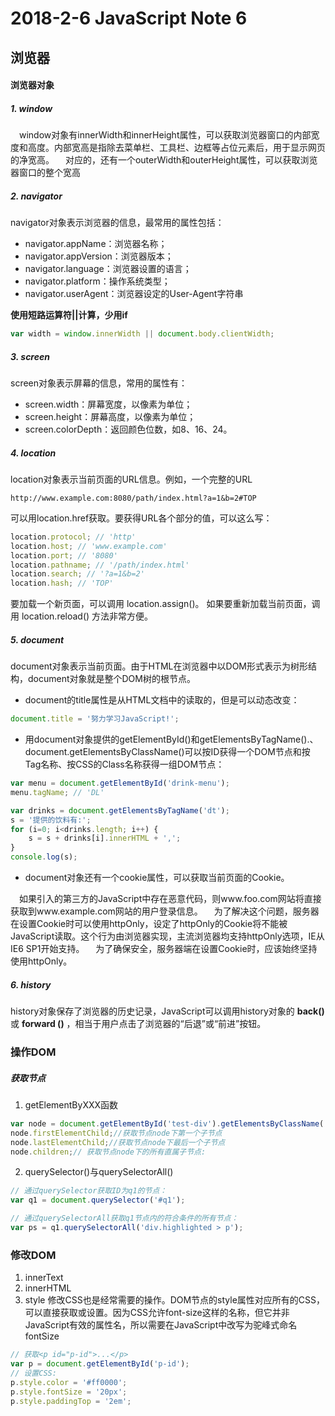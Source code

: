 # 2018-2-6 JavaScript Note 6
## 浏览器
#### 浏览器对象
##### 1. window
&emsp;window对象有innerWidth和innerHeight属性，可以获取浏览器窗口的内部宽度和高度。内部宽高是指除去菜单栏、工具栏、边框等占位元素后，用于显示网页的净宽高。
&emsp;对应的，还有一个outerWidth和outerHeight属性，可以获取浏览器窗口的整个宽高
##### 2. navigator
navigator对象表示浏览器的信息，最常用的属性包括：
* navigator.appName：浏览器名称；
* navigator.appVersion：浏览器版本；
* navigator.language：浏览器设置的语言；
* navigator.platform：操作系统类型；
* navigator.userAgent：浏览器设定的User-Agent字符串

**使用短路运算符||计算，少用if**
```JavaScript
var width = window.innerWidth || document.body.clientWidth;
```
##### 3. screen
screen对象表示屏幕的信息，常用的属性有：
* screen.width：屏幕宽度，以像素为单位；
* screen.height：屏幕高度，以像素为单位；
* screen.colorDepth：返回颜色位数，如8、16、24。
##### 4. location
location对象表示当前页面的URL信息。例如，一个完整的URL
```URL
http://www.example.com:8080/path/index.html?a=1&b=2#TOP
```
可以用location.href获取。要获得URL各个部分的值，可以这么写：
```JavaScript
location.protocol; // 'http'
location.host; // 'www.example.com'
location.port; // '8080'
location.pathname; // '/path/index.html'
location.search; // '?a=1&b=2'
location.hash; // 'TOP'
```
要加载一个新页面，可以调用 location.assign()。
如果要重新加载当前页面，调用 location.reload() 方法非常方便。
##### 5. document
document对象表示当前页面。由于HTML在浏览器中以DOM形式表示为树形结构，document对象就是整个DOM树的根节点。

* document的title属性是从HTML文档中的<title>xxx</title>读取的，但是可以动态改变：
```JavaScript
document.title = '努力学习JavaScript!';
```
* 用document对象提供的getElementById()和getElementsByTagName().、document.getElementsByClassName()可以按ID获得一个DOM节点和按Tag名称、按CSS的Class名称获得一组DOM节点：
```JavaScript
var menu = document.getElementById('drink-menu');
menu.tagName; // 'DL'

var drinks = document.getElementsByTagName('dt');
s = '提供的饮料有:';
for (i=0; i<drinks.length; i++) {
    s = s + drinks[i].innerHTML + ',';
}
console.log(s);
```
* document对象还有一个cookie属性，可以获取当前页面的Cookie。

&emsp;如果引入的第三方的JavaScript中存在恶意代码，则www.foo.com网站将直接获取到www.example.com网站的用户登录信息。
&emsp;为了解决这个问题，服务器在设置Cookie时可以使用httpOnly，设定了httpOnly的Cookie将不能被JavaScript读取。这个行为由浏览器实现，主流浏览器均支持httpOnly选项，IE从IE6 SP1开始支持。
&emsp;为了确保安全，服务器端在设置Cookie时，应该始终坚持使用httpOnly。
##### 6. history
history对象保存了浏览器的历史记录，JavaScript可以调用history对象的 __back()__ 或 __forward ()__ ，相当于用户点击了浏览器的“后退”或“前进”按钮。

### 操作DOM
##### 获取节点
1. getElementByXXX函数
```JavaScript
var node = document.getElementById('test-div').getElementsByClassName('red');
node.firstElementChild;//获取节点node下第一个子节点
node.lastElementChild;//获取节点node下最后一个子节点
node.children;// 获取节点node下的所有直属子节点:
```
2. querySelector()与querySelectorAll()
```JavaScript
// 通过querySelector获取ID为q1的节点：
var q1 = document.querySelector('#q1');

// 通过querySelectorAll获取q1节点内的符合条件的所有节点：
var ps = q1.querySelectorAll('div.highlighted > p');

```
### 修改DOM
1. innerText
1. innerHTML
1. style
修改CSS也是经常需要的操作。DOM节点的style属性对应所有的CSS，可以直接获取或设置。因为CSS允许font-size这样的名称，但它并非JavaScript有效的属性名，所以需要在JavaScript中改写为驼峰式命名fontSize
```JavaScript
// 获取<p id="p-id">...</p>
var p = document.getElementById('p-id');
// 设置CSS:
p.style.color = '#ff0000';
p.style.fontSize = '20px';
p.style.paddingTop = '2em';

```